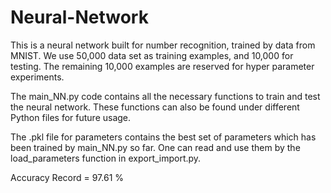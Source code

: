 # Neural-Network
This is a neural network built for number recognition, trained by data from MNIST.
We use 50,000 data set as training examples, and 10,000 for testing. The remaining 10,000 examples are reserved for hyper parameter experiments.

The main_NN.py code contains all the necessary functions to train and test the neural network. These functions can also be found under different Python files for future usage.

The .pkl file for parameters contains the best set of parameters which has been trained by main_NN.py so far. One can read and use them by the load_parameters function in export_import.py.


Accuracy Record = 97.61 %
